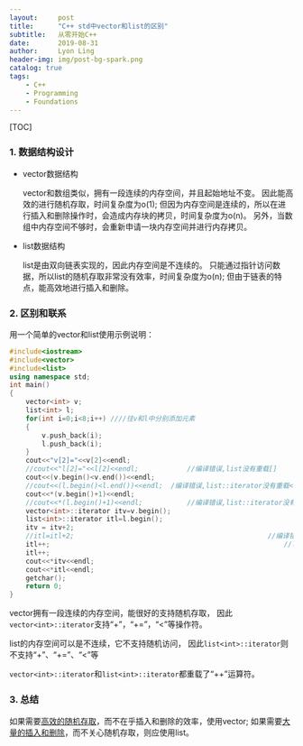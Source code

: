```yaml
---
layout:     post
title:      "C++ std中vector和list的区别"
subtitle:   从零开始C++
date:       2019-08-31
author:     Lyon Ling
header-img: img/post-bg-spark.png
catalog: true
tags:
    - C++
    - Programming
    - Foundations
---
```


[TOC]

### 1. 数据结构设计

* vector数据结构

  vector和数组类似，拥有一段连续的内存空间，并且起始地址不变。
  因此能高效的进行随机存取，时间复杂度为o(1);
  但因为内存空间是连续的，所以在进行插入和删除操作时，会造成内存块的拷贝，时间复杂度为o(n)。
  另外，当数组中内存空间不够时，会重新申请一块内存空间并进行内存拷贝。

* list数据结构

  list是由双向链表实现的，因此内存空间是不连续的。
  只能通过指针访问数据，所以list的随机存取非常没有效率，时间复杂度为o(n);
  但由于链表的特点，能高效地进行插入和删除。

### 2. 区别和联系

用一个简单的vector和list使用示例说明：

```cpp
#include<iostream>
#include<vector>
#include<list>
using namespace std;
int main()
{
    vector<int> v;
    list<int> l;
    for(int i=0;i<8;i++) ////往v和l中分别添加元素
    {
        v.push_back(i);
        l.push_back(i);
    }
    cout<<"v[2]="<<v[2]<<endl;
    //cout<<"l[2]="<<l[2]<<endl;  			//编译错误,list没有重载[]
    cout<<(v.begin()<v.end())<<endl; 
    //cout<<(l.begin()<l.end())<<endl; 	/编译错误,list::iterator没有重载<或>
    cout<<*(v.begin()+1)<<endl;
    //cout<<*(l.begin()+1)<<endl; 			//编译错误,list::iterator没有重载+
    vector<int>::iterator itv=v.begin();
    list<int>::iterator itl=l.begin();
    itv = itv+2;
    //itl=itl+2; 												//编译错误,list::iterator没有重载+
    itl++; 															//list::iterator中重载了++，只能使用++进行迭代访问。
    itl++;
    cout<<*itv<<endl;
    cout<<*itl<<endl;
    getchar();
    return 0;
}
```

vector拥有一段连续的内存空间，能很好的支持随机存取，
因此`vector<int>::iterator`支持“+”，“+=”，“<”等操作符。

list的内存空间可以是不连续，它不支持随机访问，
因此`list<int>::iterator`则不支持“+”、“+=”、“<”等

`vector<int>::iterator`和`list<int>::iterator`都重载了“++”运算符。

### 3. 总结

如果需要<u>高效的随机存取</u>，而不在乎插入和删除的效率，使用vector;
如果需要<u>大量的插入和删除</u>，而不关心随机存取，则应使用list。